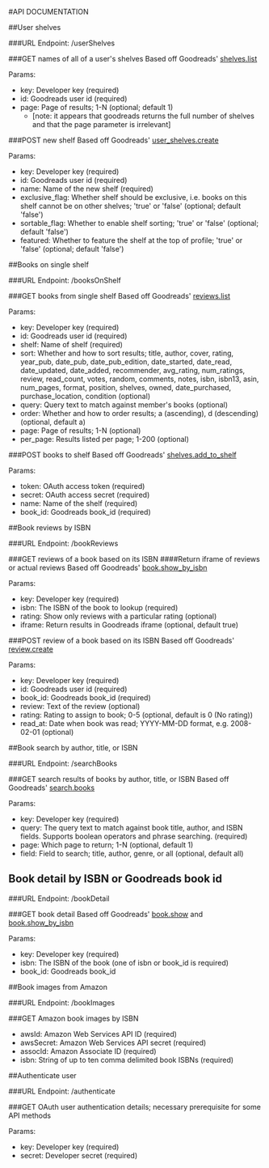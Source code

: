 #API DOCUMENTATION

##User shelves

###URL Endpoint: /userShelves

###GET names of all of a user's shelves
Based off Goodreads' [shelves.list](https://www.goodreads.com/api#shelves.list)

Params:
- key: Developer key (required)
- id: Goodreads user id (required)
- page: Page of results; 1-N (optional; default 1)
  - [note: it appears that goodreads returns the full number of shelves and that the page parameter is irrelevant]

###POST new shelf
Based off Goodreads' [user_shelves.create](https://www.goodreads.com/api#user_shelves.create)   

Params:
- key: Developer key (required)
- id: Goodreads user id (required)
- name: Name of the new shelf (required)
- exclusive_flag: Whether shelf should be exclusive, i.e. books on this shelf cannot be on other shelves; 'true' or 'false' (optional; default 'false')
- sortable_flag: Whether to enable shelf sorting; 'true' or 'false' (optional; default 'false')
- featured: Whether to feature the shelf at the top of profile; 'true' or 'false' (optional; default 'false')


##Books on single shelf

###URL Endpoint: /booksOnShelf

###GET books from single shelf
Based off Goodreads' [reviews.list](https://www.goodreads.com/api#reviews.list)

Params:
- key: Developer key (required)
- id: Goodreads user id (required)
- shelf: Name of shelf (required)
- sort: Whether and how to sort results; title, author, cover, rating, year_pub, date_pub, date_pub_edition, date_started, date_read, date_updated, date_added, recommender, avg_rating, num_ratings, review, read_count, votes, random, comments, notes, isbn, isbn13, asin, num_pages, format, position, shelves, owned, date_purchased, purchase_location, condition (optional)
- query: Query text to match against member's books (optional)
- order: Whether and how to order results; a (ascending), d (descending) (optional, default a)
- page: Page of results; 1-N (optional)
- per_page: Results listed per page; 1-200 (optional)

###POST books to shelf
Based off Goodreads' [shelves.add_to_shelf](https://www.goodreads.com/api#shelves.add_to_shelf)

Params:
- token: OAuth access token (required)
- secret: OAuth access secret (required)
- name: Name of the shelf (required)
- book_id: Goodreads book_id (required)


##Book reviews by ISBN

###URL Endpoint: /bookReviews

###GET reviews of a book based on its ISBN
####Return iframe of reviews or actual reviews
Based off Goodreads' [book.show_by_isbn](https://www.goodreads.com/api#book.show_by_isbn)

Params:
- key: Developer key (required)
- isbn: The ISBN of the book to lookup (required)
- rating: Show only reviews with a particular rating (optional)
- iframe: Return results in Goodreads iframe (optional, default true)

###POST review of a book based on its ISBN
Based off Goodreads' [review.create](https://www.goodreads.com/api#review.create)

Params:
- key: Developer key (required)
- id: Goodreads user id (required)
- book_id: Goodreads book_id (required)
- review: Text of the review (optional)
- rating: Rating to assign to book; 0-5 (optional, default is 0 (No rating))
- read_at: Date when book was read; YYYY-MM-DD format, e.g. 2008-02-01 (optional)


##Book search by author, title, or ISBN

###URL Endpoint: /searchBooks

###GET search results of books by author, title, or ISBN
Based off Goodreads' [search.books](https://www.goodreads.com/api#search.books)

Params:
- key: Developer key (required)
- query: The query text to match against book title, author, and ISBN fields. Supports boolean operators and phrase searching. (required)
- page: Which page to return; 1-N (optional, default 1)
- field: Field to search; title, author, genre, or all (optional, default all)

## Book detail by ISBN or Goodreads book id

###URL Endpoint: /bookDetail

###GET book detail
Based off Goodreads' [book.show](https://www.goodreads.com/api#book.show) and [book.show_by_isbn](https://www.goodreads.com/api#book.show_by_isbn)

Params:
- key: Developer key (required)
- isbn: The ISBN of the book (one of isbn or book_id is required)
- book_id: Goodreads book_id

##Book images from Amazon

###URL Endpoint: /bookImages

###GET Amazon book images by ISBN
- awsId: Amazon Web Services API ID (required)
- awsSecret: Amazon Web Services API secret (required)
- assocId: Amazon Associate ID (required)
- isbn: String of up to ten comma delimited book ISBNs (required)

##Authenticate user

###URL Endpoint: /authenticate

###GET OAuth user authentication details; necessary prerequisite for some API methods

Params:
- key: Developer key (required)
- secret: Developer secret (required)



